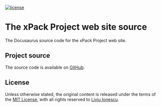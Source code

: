 
[![license](https://img.shields.io/github/license/xpack/xpack.github.io)](https://github.com/xpack/xpack.github.io/blob/website/LICENSE)

# The xPack Project web site source

The Docusaurus source code for the xPack Project web site.

## Project source

The source code is available on
[GitHub](https://github.com/xpack/xpack.github.io/).

## License

Unless otherwise stated, the original content is released under the terms of the
[MIT License](https://opensource.org/licenses/mit/),
with all rights reserved to
[Liviu Ionescu](https://github.com/ilg-ul).
